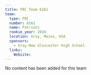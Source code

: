 ```yaml
---
title: FRC Team 6161
team:
  type: FRC
  number: 6161
  name: Patriots
  rookie_year: 2016
  location: Gray, Maine, USA
  sponsors:
    - Gray-New Gloucester High School
  links:
    Website: 
---
```

No content has been added for this team